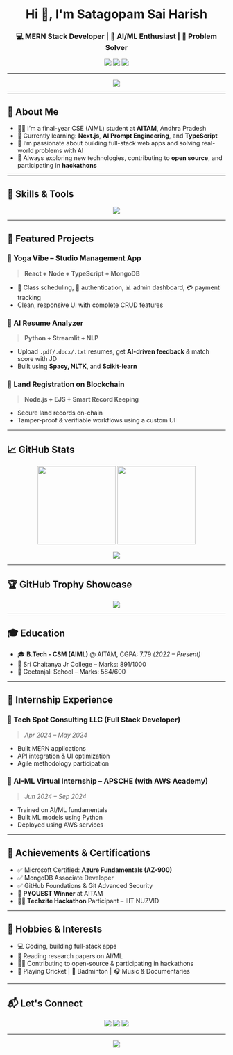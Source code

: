 <h1 align="center">Hi 👋, I'm Satagopam Sai Harish</h1>
<h3 align="center">💻 MERN Stack Developer | 🤖 AI/ML Enthusiast | 🎯 Problem Solver</h3>

<p align="center">
  <a href="mailto:satagopamharish@gmail.com"><img src="https://img.shields.io/badge/Gmail-satagopamharish@gmail.com-red?style=for-the-badge&logo=gmail" /></a>
  <a href="https://www.linkedin.com/in/SaiHarishSatagopam" target="_blank"><img src="https://img.shields.io/badge/LinkedIn-Sai%20Harish%20Satagopam-blue?style=for-the-badge&logo=linkedin" /></a>
  <a href="https://github.com/harish4207" target="_blank"><img src="https://img.shields.io/github/followers/harish4207?label=Follow&style=for-the-badge&logo=github" /></a>
</p>

---

<p align="center">
  <img src="https://readme-typing-svg.demolab.com/?lines=Welcome+to+my+GitHub+profile!;MERN+Stack+Developer;AI/ML+Practitioner;Open+Source+Contributor;Let's+Build+Smart+Things!&center=true&width=500&height=40" />
</p>

---

## 🚀 About Me

- 👨‍💻 I’m a final-year CSE (AIML) student at **AITAM**, Andhra Pradesh
- 🌱 Currently learning: **Next.js**, **AI Prompt Engineering**, and **TypeScript**
- 🔭 I’m passionate about building full-stack web apps and solving real-world problems with AI
- 🧠 Always exploring new technologies, contributing to **open source**, and participating in **hackathons**

---

## 🧠 Skills & Tools

<p align="center">
  <img src="https://skillicons.dev/icons?i=html,css,js,ts,react,nodejs,express,mongodb,mysql,java,python,cpp,git,github,vscode,postman,aws,azure" />
</p>

---

## 📂 Featured Projects

### 🧘 Yoga Vibe – Studio Management App  
> **React + Node + TypeScript + MongoDB**  
- 📅 Class scheduling, 🔐 authentication, 📊 admin dashboard, 💳 payment tracking  
- Clean, responsive UI with complete CRUD features

### 📄 AI Resume Analyzer  
> **Python + Streamlit + NLP**  
- Upload `.pdf/.docx/.txt` resumes, get **AI-driven feedback** & match score with JD  
- Built using **Spacy, NLTK**, and **Scikit-learn**

### 🧾 Land Registration on Blockchain  
> **Node.js + EJS + Smart Record Keeping**  
- Secure land records on-chain  
- Tamper-proof & verifiable workflows using a custom UI

---

## 📈 GitHub Stats

<p align="center">
  <img src="https://github-readme-stats.vercel.app/api?username=harish4207&show_icons=true&theme=tokyonight&count_private=true" height="180"/>
  <img src="https://github-readme-stats.vercel.app/api/top-langs/?username=harish4207&layout=compact&theme=tokyonight" height="180"/>
</p>

<p align="center">
  <img src="https://github-readme-streak-stats.herokuapp.com/?user=harish4207&theme=tokyonight" />
</p>

---

## 🏆 GitHub Trophy Showcase

<p align="center">
  <img src="https://github-profile-trophy.vercel.app/?username=harish4207&theme=darkhub&margin-w=15&no-frame=true&column=6" />
</p>

---

## 🎓 Education

- 🎓 **B.Tech - CSM (AIML)** @ AITAM, CGPA: 7.79 *(2022 – Present)*  
- 🏫 Sri Chaitanya Jr College – Marks: 891/1000  
- 🏫 Geetanjali School – Marks: 584/600

---

## 💼 Internship Experience

### 🔧 Tech Spot Consulting LLC (Full Stack Developer)  
> *Apr 2024 – May 2024*  
- Built MERN applications  
- API integration & UI optimization  
- Agile methodology participation

### 🤖 AI-ML Virtual Internship – APSCHE (with AWS Academy)  
> *Jun 2024 – Sep 2024*  
- Trained on AI/ML fundamentals  
- Built ML models using Python  
- Deployed using AWS services

---

## 🏅 Achievements & Certifications

- ✅ Microsoft Certified: **Azure Fundamentals (AZ-900)**
- ✅ MongoDB Associate Developer
- ✅ GitHub Foundations & Git Advanced Security
- 🥇 **PYQUEST Winner** at AITAM
- 👨‍💻 **Techzite Hackathon** Participant – IIIT NUZVID

---

## 🎯 Hobbies & Interests

- 💻 Coding, building full-stack apps
- 📖 Reading research papers on AI/ML
- 🧑‍💻 Contributing to open-source & participating in hackathons
- 🏏 Playing Cricket | 🏸 Badminton | 🎧 Music & Documentaries

---

## 📬 Let's Connect

<p align="center">
  <a href="mailto:satagopamharish@gmail.com"><img src="https://img.shields.io/badge/Email-Message-red?style=for-the-badge&logo=gmail" /></a>
  <a href="https://linkedin.com/in/SaiHarishSatagopam"><img src="https://img.shields.io/badge/LinkedIn-Visit-blue?style=for-the-badge&logo=linkedin" /></a>
  <a href="https://github.com/harish4207"><img src="https://img.shields.io/badge/GitHub-Visit-black?style=for-the-badge&logo=github" /></a>
</p>

---

<p align="center">
  <img src="https://readme-typing-svg.demolab.com?font=Fira+Code&pause=1000&center=true&vCenter=true&width=500&lines=Thanks+for+visiting!;Feel+free+to+collaborate+or+reach+out+🚀;Happy+Coding+💻" />
</p>
